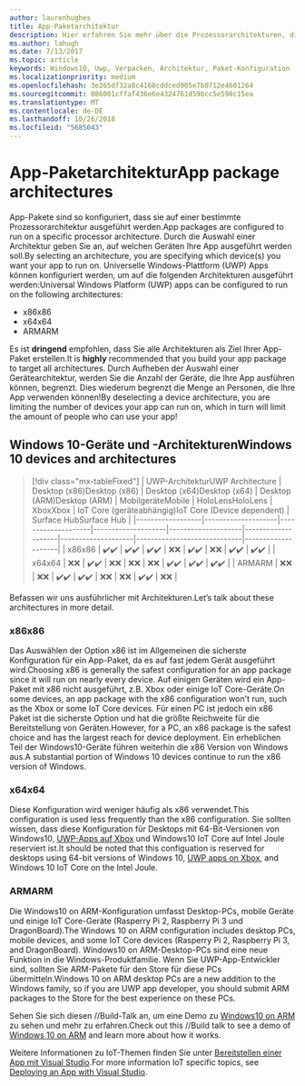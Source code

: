 ```yaml
---
author: laurenhughes
title: App-Paketarchitektur
description: Hier erfahren Sie mehr über die Prozessorarchitekturen, die beim Erstellen des UWP-App-Pakets verwendet werden sollten.
ms.author: lahugh
ms.date: 7/13/2017
ms.topic: article
keywords: Windows10, Uwp, Verpacken, Architektur, Paket-Konfiguration
ms.localizationpriority: medium
ms.openlocfilehash: 3e265df32a8c4168cddced905e7b0712e4601264
ms.sourcegitcommit: 086001cffaf436e6e4324761d59bcc5e598c15ea
ms.translationtype: MT
ms.contentlocale: de-DE
ms.lasthandoff: 10/26/2018
ms.locfileid: "5685043"
---
```

# <a name="app-package-architectures"></a><span data-ttu-id="b2918-104">App-Paketarchitektur</span><span class="sxs-lookup"><span data-stu-id="b2918-104">App package architectures</span></span>

<span data-ttu-id="b2918-105">App-Pakete sind so konfiguriert, dass sie auf einer bestimmte Prozessorarchitektur ausgeführt werden.</span><span class="sxs-lookup"><span data-stu-id="b2918-105">App packages are configured to run on a specific processor architecture.</span></span> <span data-ttu-id="b2918-106">Durch die Auswahl einer Architektur geben Sie an, auf welchen Geräten Ihre App ausgeführt werden soll.</span><span class="sxs-lookup"><span data-stu-id="b2918-106">By selecting an architecture, you are specifying which device(s) you want your app to run on.</span></span> <span data-ttu-id="b2918-107">Universelle Windows-Plattform (UWP) Apps können konfiguriert werden, um auf die folgenden Architekturen ausgeführt werden:</span><span class="sxs-lookup"><span data-stu-id="b2918-107">Universal Windows Platform (UWP) apps can be configured to run on the following architectures:</span></span>
- <span data-ttu-id="b2918-108">x86</span><span class="sxs-lookup"><span data-stu-id="b2918-108">x86</span></span>
- <span data-ttu-id="b2918-109">x64</span><span class="sxs-lookup"><span data-stu-id="b2918-109">x64</span></span>
- <span data-ttu-id="b2918-110">ARM</span><span class="sxs-lookup"><span data-stu-id="b2918-110">ARM</span></span>

<span data-ttu-id="b2918-111">Es ist **dringend** empfohlen, dass Sie alle Architekturen als Ziel Ihrer App-Paket erstellen.</span><span class="sxs-lookup"><span data-stu-id="b2918-111">It is **highly** recommended that you build your app package to target all architectures.</span></span> <span data-ttu-id="b2918-112">Durch Aufheben der Auswahl einer Gerätearchitektur, werden Sie die Anzahl der Geräte, die Ihre App ausführen können, begrenzt. Dies wiederum begrenzt die Menge an Personen, die Ihre App verwenden können!</span><span class="sxs-lookup"><span data-stu-id="b2918-112">By deselecting a device architecture, you are limiting the number of devices your app can run on, which in turn will limit the amount of people who can use your app!</span></span>

## <a name="windows-10-devices-and-architectures"></a><span data-ttu-id="b2918-113">Windows 10-Geräte und -Architekturen</span><span class="sxs-lookup"><span data-stu-id="b2918-113">Windows 10 devices and architectures</span></span>

> [!div class="mx-tableFixed"]
| <span data-ttu-id="b2918-114">UWP-Architektur</span><span class="sxs-lookup"><span data-stu-id="b2918-114">UWP Architecture</span></span> | <span data-ttu-id="b2918-115">Desktop (x86)</span><span class="sxs-lookup"><span data-stu-id="b2918-115">Desktop (x86)</span></span>      | <span data-ttu-id="b2918-116">Desktop (x64)</span><span class="sxs-lookup"><span data-stu-id="b2918-116">Desktop (x64)</span></span>      | <span data-ttu-id="b2918-117">Desktop (ARM)</span><span class="sxs-lookup"><span data-stu-id="b2918-117">Desktop (ARM)</span></span>      | <span data-ttu-id="b2918-118">Mobilgeräte</span><span class="sxs-lookup"><span data-stu-id="b2918-118">Mobile</span></span>             | <span data-ttu-id="b2918-119">HoloLens</span><span class="sxs-lookup"><span data-stu-id="b2918-119">HoloLens</span></span>           | <span data-ttu-id="b2918-120">Xbox</span><span class="sxs-lookup"><span data-stu-id="b2918-120">Xbox</span></span>               | <span data-ttu-id="b2918-121">IoT Core (geräteabhängig)</span><span class="sxs-lookup"><span data-stu-id="b2918-121">IoT Core (Device dependent)</span></span> | <span data-ttu-id="b2918-122">Surface Hub</span><span class="sxs-lookup"><span data-stu-id="b2918-122">Surface Hub</span></span>        |
|------------------|--------------------|--------------------|--------------------|--------------------|--------------------|--------------------|-----------------------------|--------------------|
| <span data-ttu-id="b2918-123">x86</span><span class="sxs-lookup"><span data-stu-id="b2918-123">x86</span></span>              | <span data-ttu-id="b2918-124">:heavy_check_mark:</span><span class="sxs-lookup"><span data-stu-id="b2918-124">:heavy_check_mark:</span></span> | <span data-ttu-id="b2918-125">:heavy_check_mark:</span><span class="sxs-lookup"><span data-stu-id="b2918-125">:heavy_check_mark:</span></span> | <span data-ttu-id="b2918-126">:heavy_check_mark:</span><span class="sxs-lookup"><span data-stu-id="b2918-126">:heavy_check_mark:</span></span> | <span data-ttu-id="b2918-127">:x:</span><span class="sxs-lookup"><span data-stu-id="b2918-127">:x:</span></span>                | <span data-ttu-id="b2918-128">:heavy_check_mark:</span><span class="sxs-lookup"><span data-stu-id="b2918-128">:heavy_check_mark:</span></span> | <span data-ttu-id="b2918-129">:x:</span><span class="sxs-lookup"><span data-stu-id="b2918-129">:x:</span></span>                | <span data-ttu-id="b2918-130">:heavy_check_mark:</span><span class="sxs-lookup"><span data-stu-id="b2918-130">:heavy_check_mark:</span></span>          | <span data-ttu-id="b2918-131">:heavy_check_mark:</span><span class="sxs-lookup"><span data-stu-id="b2918-131">:heavy_check_mark:</span></span> |
| <span data-ttu-id="b2918-132">x64</span><span class="sxs-lookup"><span data-stu-id="b2918-132">x64</span></span>              | <span data-ttu-id="b2918-133">:x:</span><span class="sxs-lookup"><span data-stu-id="b2918-133">:x:</span></span>                | <span data-ttu-id="b2918-134">:heavy_check_mark:</span><span class="sxs-lookup"><span data-stu-id="b2918-134">:heavy_check_mark:</span></span> | <span data-ttu-id="b2918-135">:x:</span><span class="sxs-lookup"><span data-stu-id="b2918-135">:x:</span></span>                | <span data-ttu-id="b2918-136">:x:</span><span class="sxs-lookup"><span data-stu-id="b2918-136">:x:</span></span>                | <span data-ttu-id="b2918-137">:x:</span><span class="sxs-lookup"><span data-stu-id="b2918-137">:x:</span></span>                | <span data-ttu-id="b2918-138">:heavy_check_mark:</span><span class="sxs-lookup"><span data-stu-id="b2918-138">:heavy_check_mark:</span></span> | <span data-ttu-id="b2918-139">:heavy_check_mark:</span><span class="sxs-lookup"><span data-stu-id="b2918-139">:heavy_check_mark:</span></span>          | <span data-ttu-id="b2918-140">:heavy_check_mark:</span><span class="sxs-lookup"><span data-stu-id="b2918-140">:heavy_check_mark:</span></span> |
| <span data-ttu-id="b2918-141">ARM</span><span class="sxs-lookup"><span data-stu-id="b2918-141">ARM</span></span>              | <span data-ttu-id="b2918-142">:x:</span><span class="sxs-lookup"><span data-stu-id="b2918-142">:x:</span></span>                | <span data-ttu-id="b2918-143">:x:</span><span class="sxs-lookup"><span data-stu-id="b2918-143">:x:</span></span>                | <span data-ttu-id="b2918-144">:heavy_check_mark:</span><span class="sxs-lookup"><span data-stu-id="b2918-144">:heavy_check_mark:</span></span> | <span data-ttu-id="b2918-145">:heavy_check_mark:</span><span class="sxs-lookup"><span data-stu-id="b2918-145">:heavy_check_mark:</span></span> | <span data-ttu-id="b2918-146">:x:</span><span class="sxs-lookup"><span data-stu-id="b2918-146">:x:</span></span>                | <span data-ttu-id="b2918-147">:x:</span><span class="sxs-lookup"><span data-stu-id="b2918-147">:x:</span></span>                | <span data-ttu-id="b2918-148">:heavy_check_mark:</span><span class="sxs-lookup"><span data-stu-id="b2918-148">:heavy_check_mark:</span></span>          | <span data-ttu-id="b2918-149">:x:</span><span class="sxs-lookup"><span data-stu-id="b2918-149">:x:</span></span>                |
 

<span data-ttu-id="b2918-150">Befassen wir uns ausführlicher mit Architekturen.</span><span class="sxs-lookup"><span data-stu-id="b2918-150">Let’s talk about these architectures in more detail.</span></span> 

### <a name="x86"></a><span data-ttu-id="b2918-151">x86</span><span class="sxs-lookup"><span data-stu-id="b2918-151">x86</span></span>
<span data-ttu-id="b2918-152">Das Auswählen der Option x86 ist im Allgemeinen die sicherste Konfiguration für ein App-Paket, da es auf fast jedem Gerät ausgeführt wird.</span><span class="sxs-lookup"><span data-stu-id="b2918-152">Choosing x86 is generally the safest configuration for an app package since it will run on nearly every device.</span></span> <span data-ttu-id="b2918-153">Auf einigen Geräten wird ein App-Paket mit x86 nicht ausgeführt, z.B. Xbox oder einige IoT Core-Geräte.</span><span class="sxs-lookup"><span data-stu-id="b2918-153">On some devices, an app package with the x86 configuration won't run, such as the Xbox or some IoT Core devices.</span></span> <span data-ttu-id="b2918-154">Für einen PC ist jedoch ein x86 Paket ist die sicherste Option und hat die größte Reichweite für die Bereitstellung von Geräten.</span><span class="sxs-lookup"><span data-stu-id="b2918-154">However, for a PC, an x86 package is the safest choice and has the largest reach for device deployment.</span></span> <span data-ttu-id="b2918-155">Ein erheblichen Teil der Windows10-Geräte führen weiterhin die x86 Version von Windows aus.</span><span class="sxs-lookup"><span data-stu-id="b2918-155">A substantial portion of Windows 10 devices continue to run the x86 version of Windows.</span></span> 

### <a name="x64"></a><span data-ttu-id="b2918-156">x64</span><span class="sxs-lookup"><span data-stu-id="b2918-156">x64</span></span>
<span data-ttu-id="b2918-157">Diese Konfiguration wird weniger häufig als x86 verwendet.</span><span class="sxs-lookup"><span data-stu-id="b2918-157">This configuration is used less frequently than the x86 configuration.</span></span> <span data-ttu-id="b2918-158">Sie sollten wissen, dass diese Konfiguration für Desktops mit 64-Bit-Versionen von Windows10, [UWP-Apps auf Xbox](https://docs.microsoft.com/windows/uwp/xbox-apps/system-resource-allocation) und Windows10 IoT Core auf Intel Joule reserviert ist.</span><span class="sxs-lookup"><span data-stu-id="b2918-158">It should be noted that this configuation is reserved for desktops using 64-bit versions of Windows 10, [UWP apps on Xbox](https://docs.microsoft.com/windows/uwp/xbox-apps/system-resource-allocation), and Windows 10 IoT Core on the Intel Joule.</span></span>

### <a name="arm"></a><span data-ttu-id="b2918-159">ARM</span><span class="sxs-lookup"><span data-stu-id="b2918-159">ARM</span></span>
<span data-ttu-id="b2918-160">Die Windows10 on ARM-Konfiguration umfasst Desktop-PCs, mobile Geräte und einige IoT Core-Geräte (Rasperry Pi 2, Raspberry Pi 3 und DragonBoard).</span><span class="sxs-lookup"><span data-stu-id="b2918-160">The Windows 10 on ARM configuration includes desktop PCs, mobile devices, and some IoT Core devices (Rasperry Pi 2, Raspberry Pi 3, and DragonBoard).</span></span> <span data-ttu-id="b2918-161">Windows10 on ARM-Desktop-PCs sind eine neue Funktion in die Windows-Produktfamilie. Wenn Sie UWP-App-Entwickler sind, sollten Sie ARM-Pakete für den Store für diese PCs übermitteln.</span><span class="sxs-lookup"><span data-stu-id="b2918-161">Windows 10 on ARM desktop PCs are a new addition to the Windows family, so if you are UWP app developer, you should submit ARM packages to the Store for the best experience on these PCs.</span></span> 

<span data-ttu-id="b2918-162">Sehen Sie sich diesen //Build-Talk an, um eine Demo zu [Windows10 on ARM](https://channel9.msdn.com/Events/Build/2017/P4171) zu sehen und mehr zu erfahren.</span><span class="sxs-lookup"><span data-stu-id="b2918-162">Check out this //Build talk to see a demo of [Windows 10 on ARM](https://channel9.msdn.com/Events/Build/2017/P4171) and learn more about how it works.</span></span> 

<span data-ttu-id="b2918-163">Weitere Informationen zu IoT-Themen finden Sie unter [Bereitstellen einer App mit Visual Studio](https://developer.microsoft.com/windows/iot/Docs/AppDeployment).</span><span class="sxs-lookup"><span data-stu-id="b2918-163">For more information IoT specific topics, see [Deploying an App with Visual Studio](https://developer.microsoft.com/windows/iot/Docs/AppDeployment).</span></span>
